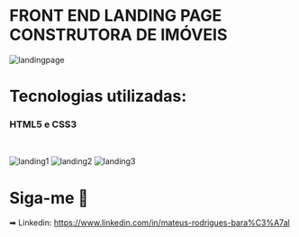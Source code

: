 # FRONT END LANDING PAGE CONSTRUTORA DE IMÓVEIS

![landingpage](https://user-images.githubusercontent.com/53863282/82764761-9c174b80-9de7-11ea-9197-026afdf5d113.gif)<br/>
# Tecnologias utilizadas: 
<h3>HTML5 e CSS3</h3> <br/>

![landing1](https://user-images.githubusercontent.com/53863282/82764770-ba7d4700-9de7-11ea-94b9-1b2992314590.PNG)
![landing2](https://user-images.githubusercontent.com/53863282/82764771-bc470a80-9de7-11ea-9630-eed3f9a9cdec.PNG)
![landing3](https://user-images.githubusercontent.com/53863282/82764769-b81aed00-9de7-11ea-9882-917a72caa671.PNG)

# Siga-me 🙂
➡ Linkedin: https://www.linkedin.com/in/mateus-rodrigues-bara%C3%A7al
